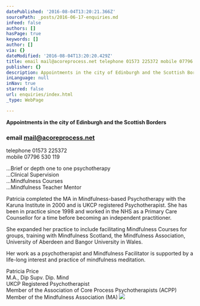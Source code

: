 ```yaml
---
datePublished: '2016-08-04T13:20:21.366Z'
sourcePath: _posts/2016-06-17-enquiries.md
inFeed: false
authors: []
hasPage: true
keywords: []
author: []
via: {}
dateModified: '2016-08-04T13:20:20.429Z'
title: email mail@acoreprocess.net telephone 01573 225372 mobile 07796 530 119
publisher: {}
description: Appointments in the city of Edinburgh and the Scottish Borders
inLanguage: null
inNav: true
starred: false
url: enquiries/index.html
_type: WebPage

---
```

**Appointments in the city of Edinburgh and the Scottish Borders**

### email [mail@acoreprocess.net][0]  
telephone 01573 225372  
mobile 07796 530 119

...Brief or depth one to one psychotherapy  
...Clinical Supervision   
...Mindfulness Courses  
...Mindfulness Teacher Mentor

Patricia completed the MA in Mindfulness-based Psychotherapy with the Karuna Institute in 2000 and is UKCP registered Psychotherapist. She has been in practice since 1998 and worked in the NHS as a Primary Care Counsellor for a time before becoming an independent practitioner.

She expanded her practice to include facilitating Mindfulness Courses for groups, training with Mindfulness Scotland, the Mindfulness Association, University of Aberdeen and Bangor University in Wales.

Her work as a psychotherapist and Mindfulness Facilitator is supported by a life-long interest and practice of mindfulness meditation.

Patricia Price  
M.A., Dip Supv. Dip. Mind  
UKCP Registered Psychotherapist  
Member of the Association of Core Process Psychotherapists (ACPP)  
Member of the Mindfulness Association (MA)
![](https://the-grid-user-content.s3-us-west-2.amazonaws.com/4c27c13f-cd03-4251-8628-1732e8a17985.jpg)

[0]: mailto:mail@acoreprocess.net?subject=Phone%20call%20%2FMeeting%20enquiry